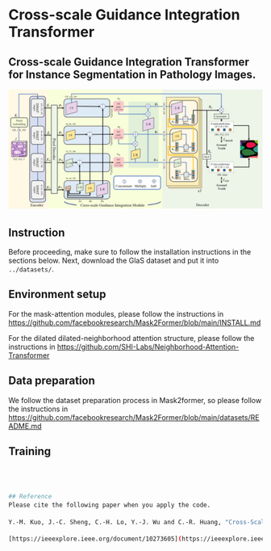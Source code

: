 # Cross-scale Guidance Integration Transformer

## Cross-scale Guidance Integration Transformer for Instance Segmentation in Pathology Images.

![image](CGIT_overview.jpg)

## Instruction
Before proceeding, make sure to follow the installation instructions in the sections below.
Next, download the GlaS dataset and put it into `../datasets/`.

## Environment setup
For the mask-attention modules, please follow the instructions in https://github.com/facebookresearch/Mask2Former/blob/main/INSTALL.md

For the dilated dilated-neighborhood attention structure, please follow the instructions in https://github.com/SHI-Labs/Neighborhood-Attention-Transformer


## Data preparation
We follow the dataset preparation process in Mask2former, so please follow the instructions in https://github.com/facebookresearch/Mask2Former/blob/main/datasets/README.md

## Training
```bash python train_m2f.py --config-file configs/coco/instance-segmentation/dinat/maskformer2_dinat_large_IN21k_384_bs16_100ep.yaml \ --num-gpus SOLVER.BASE_LR SOLVER.IMS_PER_BATCH SOLVER.MAX_ITER



## Reference 
Please cite the following paper when you apply the code. 

Y.-M. Kuo, J.-C. Sheng, C.-H. Lo, Y.-J. Wu and C.-R. Huang, "Cross-Scale Guidance Integration Transformer for Instance Segmentation in Pathology Images," in IEEE Open Journal of Engineering in Medicine and Biology, vol. 6, pp. 413-419, 2025, doi: 10.1109/OJEMB.2025.3555818.

[https://ieeexplore.ieee.org/document/10273605](https://ieeexplore.ieee.org/document/10945390)

